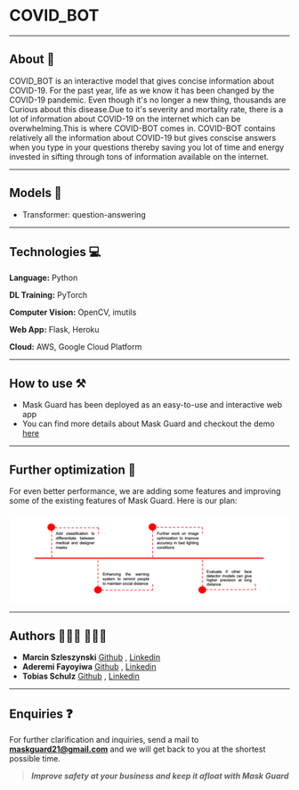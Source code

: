 # COVID_BOT

---

## About 📝
COVID_BOT is an interactive model that gives concise information about COVID-19. For the past year, life as we know it has been changed by the COVID-19 pandemic. Even though it's no longer a new thing, thousands are Curious about this disease.Due to it's severity and mortality rate, there is a lot of information about COVID-19 on the internet which can be overwhelming.This is where COVID-BOT comes in. COVID-BOT contains relatively all the information about COVID-19 but gives conscise answers when you type in your questions thereby saving you  lot of time and energy invested in sifting through tons of information available on the internet.

---

## Models 🤖
- Transformer: question-answering

---

## Technologies 💻

__Language:__ Python 

__DL Training:__ PyTorch

__Computer Vision:__ OpenCV, imutils

__Web App:__ Flask, Heroku 

__Cloud:__ AWS, Google Cloud Platform


---

## How to use ⚒
- Mask Guard has been deployed as an easy-to-use and interactive web app  
- You can find more details about Mask Guard and checkout the demo [here](https://maskguard.link/)

---

## Further optimization 🚧
For even better performance, we are adding some features and improving some of the existing features of Mask Guard. Here is our plan:

![Road map](https://github.com/Tobias-GH-Schulz/mask-detector/blob/main/app/images/timeline.png "Road map") 

---

## Authors 👨🏾‍💻 👩🏾‍💻
- **Marcin Szleszynski** [Github](https://github.com/martinezpl) , [Linkedin](https://www.linkedin.com/in/marcin-szleszynski-560b021bb/)
- **Aderemi Fayoyiwa** [Github](https://github.com/AderemiF) , [Linkedin](https://www.linkedin.com/in/aderemi-fayoyiwa/)
- **Tobias Schulz** [Github](https://github.com/Tobias-GH-Schulz) , [Linkedin](https://www.linkedin.com/in/tobias-schulz-77b09691/)

---

## Enquiries ❓
For further clarification and inquiries, send a mail to **maskguard21@gmail.com** and we will get back to you at the shortest possible time.


>_**Improve safety at your business and keep it afloat with Mask Guard**_
